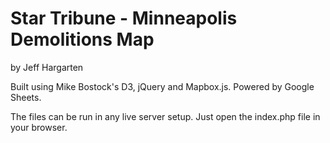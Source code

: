 Star Tribune - Minneapolis Demolitions Map
================

by Jeff Hargarten

Built using Mike Bostock's D3, jQuery and Mapbox.js. Powered by Google Sheets.

The files can be run in any live server setup. Just open the index.php file in your browser.